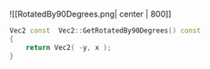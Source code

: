 
![[RotatedBy90Degrees.png| center | 800]]

```c++
Vec2 const  Vec2::GetRotatedBy90Degrees() const
{
	return Vec2( -y, x );
}
```

